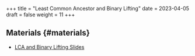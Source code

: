 +++
title = "Least Common Ancestor and Binary Lifting"
date = 2023-04-05
draft = false
weight = 11
+++

## Materials {#materials}

-   [LCA and Binary Lifting Slides](/slides/lca-binary-lifting.pdf)
